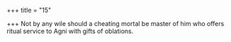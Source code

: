 +++
title = "15"

+++
Not by any wile should a cheating mortal be master of him
who offers ritual service to Agni with gifts of oblations.